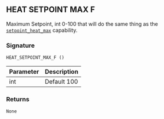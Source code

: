 ## HEAT SETPOINT MAX F

Maximum Setpoint, int 0-100 that will do the same thing as the [`setpoint_heat_max`][1] capability.


### Signature

`HEAT_SETPOINT_MAX_F ()`


| Parameter | Description |
| --- | --- |
| int | Default 100 |


### Returns

`None`

[1]:	https://snap-one.github.io/docs-driverworks-proxyprotocol/#thermostat-capabilities